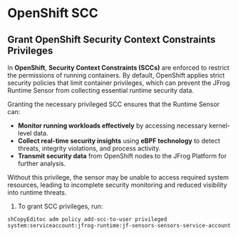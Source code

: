# OpenShift SCC

## Grant OpenShift Security Context Constraints Privileges

In **OpenShift**, **Security Context Constraints (SCCs)** are enforced to restrict the permissions of running containers. By default, OpenShift applies strict security policies that limit container privileges, which can prevent the JFrog Runtime Sensor from collecting essential runtime security data.

Granting the necessary privileged SCC ensures that the Runtime Sensor can:

* **Monitor running workloads effectively** by accessing necessary kernel-level data.
* **Collect real-time security insights** using **eBPF technology** to detect threats, integrity violations, and process activity.
* **Transmit security data** from OpenShift nodes to the JFrog Platform for further analysis.

Without this privilege, the sensor may be unable to access required system resources, leading to incomplete security monitoring and reduced visibility into runtime threats.

1. To grant SCC privileges, run:

```
shCopyEditoc adm policy add-scc-to-user privileged system:serviceaccount:jfrog-runtime:jf-sensors-sensors-service-account
```
